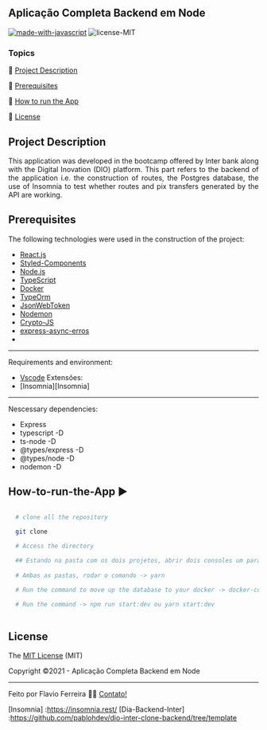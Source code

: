 ## Aplicação Completa Backend em Node

[![made-with-javascript](https://img.shields.io/badge/Made%20with-JavaScript-1f425f.svg)](https://www.javascript.com)
![license-MIT](https://img.shields.io/badge/license-MIT-green)

### Topics

:small_blue_diamond: [Project Description](#Project-Description)

:small_blue_diamond: [Prerequisites](#Prerequisites)

:small_blue_diamond: [How to run the App](#How-to-run-the-App)

:small_blue_diamond: [License](#License)



## Project Description

<p align="justify">
  This application was developed in the bootcamp offered by Inter bank along with the Digital Inovation (DIO) platform. This part refers to the backend of the application i.e. the construction of routes, the Postgres database, the use of Insomnia to test whether routes and pix transfers generated by the API are working. 
</p>

## Prerequisites

The following technologies were used in the construction of the project:

- [React.js][react]
- [Styled-Components][styled]
- [Node.js][nodejs]
- [TypeScript][typescript]
- [Docker][docker]  
- [TypeOrm][typeorm]
- [JsonWebToken][jsonwebtoken]
- [Nodemon][nodemon]
- [Crypto-JS][cryptojs]
- [express-async-erros][expresserrors]
- 
---
Requirements and environment:

- [Vscode][vscode]
  Extensões:
- [Insomnia][Insomnia] 
---
Nescessary dependencies:

- Express
- typescript -D
- ts-node -D 
- @types/express -D
- @types/node -D
- nodemon -D

## How-to-run-the-App :arrow_forward:

```bash

  # clone all the repository 
  
  git clone 

  # Access the directory

  ## Estando na pasta com os dois projetos, abrir dois consoles um para acessar a pasta backend-app e no outro console frontend-app
  
  # Ambas as pastas, rodar o comando -> yarn 

  # Run the command to move up the database to your docker -> docker-compose up -d

  # Run the command -> npm run start:dev ou yarn start:dev
  
  ```
  
## License

The [MIT License]() (MIT)

Copyright :copyright:2021 - Aplicação Completa Backend em Node

---
[^1]: My reference.
[Dia Backend Inter][Dia-Backend-Inter] 

Feito por Flavio Ferreira 👋🏽 [Contato!](https://www.linkedin.com/in/flaviojaf21/)

[react]: https://pt-br.reactjs.org/
[styled]: https://styled-components.com/
[nodejs]: https://nodejs.org/
[typescript]: https://www.typescriptlang.org/
[typeorm]: https://typeorm.io/#/
[Joi]: https://joi.dev/api/?v=17.4.2
[docker]: https://docs.docker.com/
[bcrypt]: https://www.npmjs.com/package/bcryptjs
[jsonwebtoken]: https://www.npmjs.com/package/jsonwebtoken
[multer]: https://www.npmjs.com/package/multer
[datefns]: https://date-fns.org/
[ethereal]: https://ethereal.email/
[handlebars]: https://handlebarsjs.com/
[Vscode]: https://code.visualstudio.com/
[nodemon]: https://www.npmjs.com/package/nodemon
[cryptojs]: https://www.npmjs.com/package/crypto-js
[expresserrors]: https://www.npmjs.com/package/express-async-errors
[Insomnia] :https://insomnia.rest/
[Dia-Backend-Inter] :https://github.com/pablohdev/dio-inter-clone-backend/tree/template





